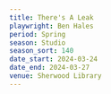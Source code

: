 ```yaml
---
title: There's A Leak
playwright: Ben Hales
period: Spring
season: Studio
season_sort: 140
date_start: 2024-03-24
date_end: 2024-03-27
venue: Sherwood Library
---
```

